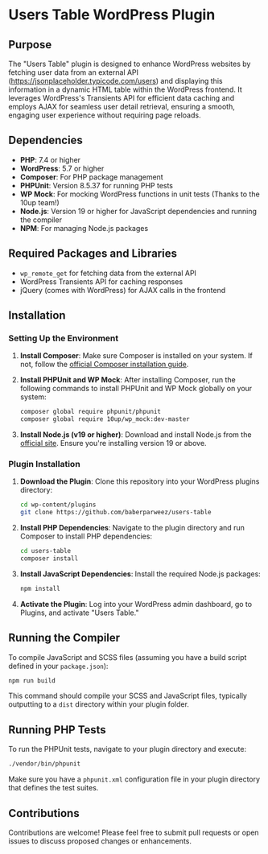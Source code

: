 # Users Table WordPress Plugin

## Purpose

The "Users Table" plugin is designed to enhance WordPress websites by fetching user data from an external API (https://jsonplaceholder.typicode.com/users) and displaying this information in a dynamic HTML table within the WordPress frontend. It leverages WordPress's Transients API for efficient data caching and employs AJAX for seamless user detail retrieval, ensuring a smooth, engaging user experience without requiring page reloads.

## Dependencies

-   **PHP**: 7.4 or higher
-   **WordPress**: 5.7 or higher
-   **Composer**: For PHP package management
-   **PHPUnit**: Version 8.5.37 for running PHP tests
-   **WP Mock**: For mocking WordPress functions in unit tests (Thanks to the 10up team!)
-   **Node.js**: Version 19 or higher for JavaScript dependencies and running the compiler
-   **NPM**: For managing Node.js packages

## Required Packages and Libraries

-   `wp_remote_get` for fetching data from the external API
-   WordPress Transients API for caching responses
-   jQuery (comes with WordPress) for AJAX calls in the frontend

## Installation

### Setting Up the Environment

1. **Install Composer**: Make sure Composer is installed on your system. If not, follow the [official Composer installation guide](https://getcomposer.org/download/).

2. **Install PHPUnit and WP Mock**: After installing Composer, run the following commands to install PHPUnit and WP Mock globally on your system:

    ```bash
    composer global require phpunit/phpunit
    composer global require 10up/wp_mock:dev-master
    ```

3. **Install Node.js (v19 or higher)**: Download and install Node.js from the [official site](https://nodejs.org/). Ensure you're installing version 19 or above.

### Plugin Installation

1. **Download the Plugin**: Clone this repository into your WordPress plugins directory:

    ```bash
    cd wp-content/plugins
    git clone https://github.com/baberparweez/users-table
    ```

2. **Install PHP Dependencies**: Navigate to the plugin directory and run Composer to install PHP dependencies:

    ```bash
    cd users-table
    composer install
    ```

3. **Install JavaScript Dependencies**: Install the required Node.js packages:

    ```bash
    npm install
    ```

4. **Activate the Plugin**: Log into your WordPress admin dashboard, go to Plugins, and activate "Users Table."

## Running the Compiler

To compile JavaScript and SCSS files (assuming you have a build script defined in your `package.json`):

```bash
npm run build
```

This command should compile your SCSS and JavaScript files, typically outputting to a `dist` directory within your plugin folder.

## Running PHP Tests

To run the PHPUnit tests, navigate to your plugin directory and execute:

```bash
./vendor/bin/phpunit
```

Make sure you have a `phpunit.xml` configuration file in your plugin directory that defines the test suites.

## Contributions

Contributions are welcome! Please feel free to submit pull requests or open issues to discuss proposed changes or enhancements.
